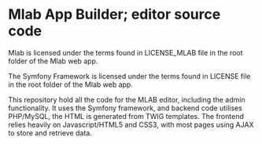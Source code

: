 Mlab App Builder; editor source code
====================================

Mlab is licensed under the terms found in LICENSE_MLAB file in the root folder of the Mlab web app.

The Symfony Framework is licensed under the terms found in LICENSE file in the root folder of the Mlab web app.

This repository hold all the code for the MLAB editor, including the admin functionality. It uses the Symfony framework, and backend code utilises PHP/MySQL, the HTML is generated from TWIG templates. The frontend relies heavily on Javascript/HTML5 and CSS3, with most pages using AJAX to store and retrieve data.

